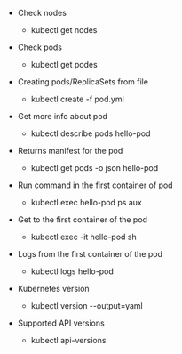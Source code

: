 * Check nodes
  * kubectl get nodes
 
* Check pods
  * kubectl get podes

* Creating pods/ReplicaSets from file
  * kubectl create -f pod.yml
  
* Get more info about pod
   * kubectl describe pods hello-pod

* Returns manifest for the pod
  * kubectl get pods -o json hello-pod

* Run command in the first container of pod
  * kubectl exec hello-pod ps aux

* Get to the first container of the pod
  * kubectl exec -it hello-pod sh

* Logs from the first container of the pod
  * kubectl logs hello-pod

* Kubernetes version
  * kubectl version --output=yaml

* Supported API versions
  * kubectl api-versions
